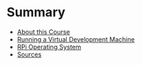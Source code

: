 # Summary

* [About this Course](README.md)
* [Running a Virtual Development Machine](02_virtual_machine/readme.md)
* [RPi Operating System](03_rpi_operating_system/readme.md)
* [Sources](sources.md)